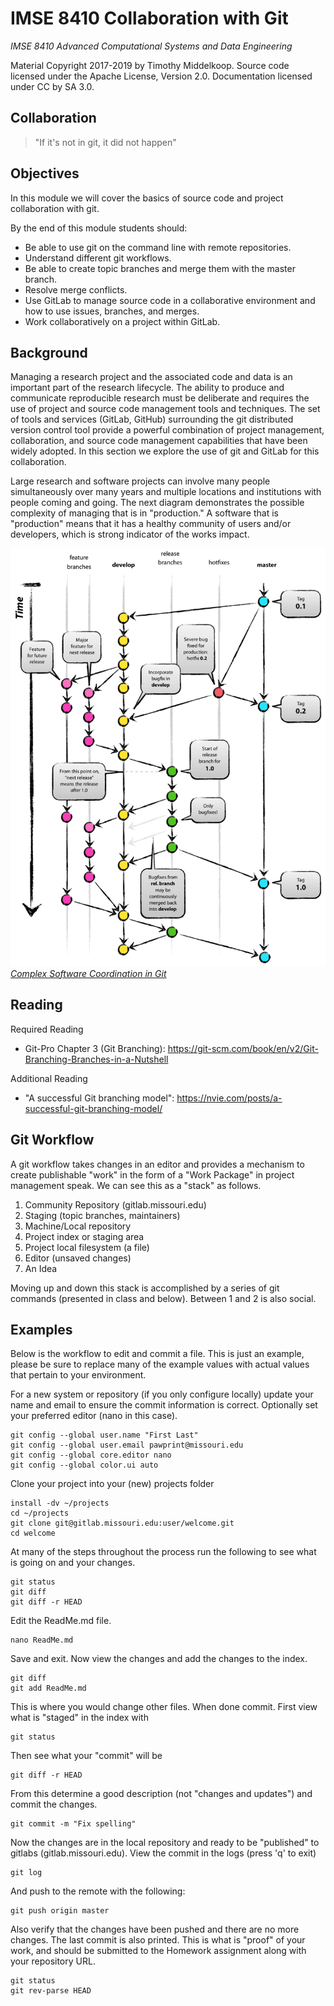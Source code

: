 # IMSE 8410 Collaboration with Git

*IMSE 8410 Advanced Computational Systems and Data Engineering*

Material Copyright 2017-2019 by Timothy Middelkoop. Source code
licensed under the Apache License, Version 2.0. Documentation licensed
under CC by SA 3.0.

## Collaboration

> "If it's not in git, it did not happen"


## Objectives

In this module we will cover the basics of source code and project
collaboration with git.

By the end of this module students should:
 * Be able to use git on the command line with remote repositories.
 * Understand different git workflows.
 * Be able to create topic branches and merge them with the master branch.
 * Resolve merge conflicts.
 * Use GitLab to manage source code in a collaborative environment
   and how to use issues, branches, and merges.
 * Work collaboratively on a project within GitLab.

## Background

Managing a research project and the associated code and data is an
important part of the research lifecycle.  The ability to produce and
communicate reproducible research must be deliberate and requires the
use of project and source code management tools and techniques.  The
set of tools and services (GitLab, GitHub) surrounding the git
distributed version control tool provide a powerful combination of
project management, collaboration, and source code management
capabilities that have been widely adopted.  In this section we
explore the use of git and GitLab for this collaboration.

Large research and software projects can involve many people
simultaneously over many years and multiple locations and institutions
with people coming and going.  The next diagram demonstrates the
possible complexity of managing that is in "production."  A software
that is "production" means that it has a healthy community of users
and/or developers, which is strong indicator of the works impact.

[![Network of git branches for development and production](resources/Git-branching-model.png "Git Branching")*Complex Software Coordination in Git*](http://nvie.com/posts/a-successful-git-branching-model/)



## Reading

Required Reading
* Git-Pro Chapter 3 (Git Branching): https://git-scm.com/book/en/v2/Git-Branching-Branches-in-a-Nutshell

Additional Reading
* "A successful Git branching model": https://nvie.com/posts/a-successful-git-branching-model/

## Git Workflow

A git workflow takes changes in an editor and provides a mechanism to
create publishable "work" in the form of a "Work Package" in project
management speak.  We can see this as a "stack" as follows.

1. Community Repository (gitlab.missouri.edu)
2. Staging (topic branches, maintainers)
3. Machine/Local repository
4. Project index or staging area
5. Project local filesystem (a file)
6. Editor (unsaved changes)
7. An Idea

Moving up and down this stack is accomplished by a series of git
commands (presented in class and below).  Between 1 and 2 is also
social.


## Examples

Below is the workflow to edit and commit a file.  This is just an
example, please be sure to replace many of the example values with
actual values that pertain to your environment.

For a new system or repository (if you only configure locally) update
your name and email to ensure the commit information is correct.
Optionally set your preferred editor (nano in this case).
```
git config --global user.name "First Last"
git config --global user.email pawprint@missouri.edu
git config --global core.editor nano
git config --global color.ui auto
```

Clone your project into your (new) projects folder
```
install -dv ~/projects
cd ~/projects
git clone git@gitlab.missouri.edu:user/welcome.git
cd welcome
```

At many of the steps throughout the process run the following to see
what is going on and your changes.
```
git status
git diff
git diff -r HEAD
```

Edit the ReadMe.md file.
```
nano ReadMe.md
```

Save and exit.  Now view the changes and add the changes to the index.
```
git diff
git add ReadMe.md
```

This is where you would change other files.  When done commit.  First view what is "staged" in the index with

```
git status
```

Then see what your "commit" will be 

```
git diff -r HEAD
```

From this determine a good description (not "changes and updates") and commit the changes.

```
git commit -m "Fix spelling"
```

Now the changes are in the local repository and ready to be
"published" to gitlabs (gitlab.missouri.edu).  View the commit in the
logs (press 'q' to exit)

```
git log
```

And push to the remote with the following:

```
git push origin master
```

Also verify that the changes have been pushed and there are no more
changes.  The last commit is also printed.  This is what is "proof" of
your work, and should be submitted to the Homework assignment along
with your repository URL.

```
git status
git rev-parse HEAD
```


